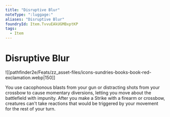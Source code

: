```yaml
---
title: "Disruptive Blur"
noteType: ":luggage:"
aliases: "Disruptive Blur"
foundryId: Item.TvvuEAkUGMBxptKP
tags:
  - Item
---
```


# Disruptive Blur
![[pathfinder2e/Feats/zz_asset-files/icons-sundries-books-book-red-exclamation.webp|150]]

You use cacophonous blasts from your gun or distracting shots from your crossbow to cause momentary diversions, letting you move about the battlefield with impunity. After you make a Strike with a firearm or crossbow, creatures can't take reactions that would be triggered by your movement for the rest of your turn.

